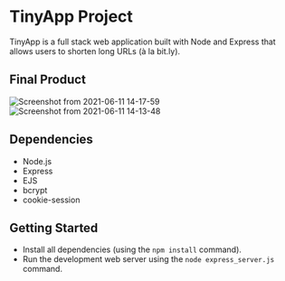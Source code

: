 # TinyApp Project

TinyApp is a full stack web application built with Node and Express that allows users to shorten long URLs (à la bit.ly).

## Final Product

![Screenshot from 2021-06-11 14-17-59](https://user-images.githubusercontent.com/80230417/121732177-e9805c80-cabf-11eb-883c-af4c494ee87f.png)
![Screenshot from 2021-06-11 14-13-48](https://user-images.githubusercontent.com/80230417/121731790-652dd980-cabf-11eb-98c3-c05ec33c6125.png)

## Dependencies

- Node.js
- Express
- EJS
- bcrypt
- cookie-session

## Getting Started

- Install all dependencies (using the `npm install` command).
- Run the development web server using the `node express_server.js` command.